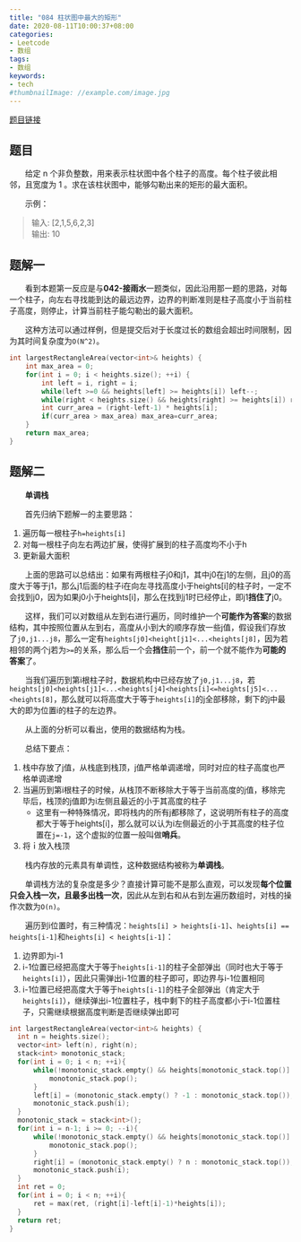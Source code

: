 ```yaml
---
title: "084 柱状图中最大的矩形"
date: 2020-08-11T10:00:37+08:00
categories:
- Leetcode
- 数组
tags:
- 数组
keywords:
- tech
#thumbnailImage: //example.com/image.jpg
---
```

[题目链接](https://leetcode-cn.com/problems/largest-rectangle-in-histogram/)
<!--more-->
## 题目
　　给定 n 个非负整数，用来表示柱状图中各个柱子的高度。每个柱子彼此相邻，且宽度为 1 。求在该柱状图中，能够勾勒出来的矩形的最大面积。

　　示例：
> 输入: [2,1,5,6,2,3]  
> 输出: 10

## 题解一
　　看到本题第一反应是与**042-接雨水**一题类似，因此沿用那一题的思路，对每一个柱子，向左右寻找能到达的最远边界，边界的判断准则是柱子高度小于当前柱子高度，则停止，计算当前柱子能勾勒出的最大面积。

　　这种方法可以通过样例，但是提交后对于长度过长的数组会超出时间限制，因为其时间复杂度为`O(N^2)`。

```cpp
int largestRectangleArea(vector<int>& heights) {
    int max_area = 0;
    for(int i = 0; i < heights.size(); ++i) {
        int left = i, right = i;
        while(left >=0 && heights[left] >= heights[i]) left--;
        while(right < heights.size() && heights[right] >= heights[i]) right++;
        int curr_area = (right-left-1) * heights[i];
        if(curr_area > max_area) max_area=curr_area;
    }
    return max_area;
}
```

## 题解二
　　**单调栈**

　　首先归纳下题解一的主要思路：
1. 遍历每一根柱子`h=heights[i]`
2. 对每一根柱子向左右两边扩展，使得扩展到的柱子高度均不小于h
3. 更新最大面积

　　上面的思路可以总结出：如果有两根柱子j0和j1，其中j0在j1的左侧，且j0的高度大于等于j1，那么j1后面的柱子i在向左寻找高度小于heights[i]的柱子时，一定不会找到j0，因为如果j0小于heights[i]，那么在找到j1时已经停止，即j1**挡住了**j0。

　　这样，我们可以对数组从左到右进行遍历，同时维护一个**可能作为答案**的数据结构，其中按照位置从左到右，高度从小到大的顺序存放一些j值，假设我们存放了`j0,j1...j8`，那么一定有`heights[j0]<height[j1]<...<heights[j8]`，因为若相邻的两个j若为`>=`的关系，那么后一个会**挡住**前一个，前一个就不能作为**可能的答案**了。

　　当我们遍历到第i根柱子时，数据机构中已经存放了`j0,j1...j8`，若`heights[j0]<heights[j1]<...<heights[j4]<heights[i]<=heights[j5]<...<heights[8]`，那么就可以将高度大于等于`heights[i]`的j全部移除，剩下的j中最大的即为位置i的柱子的左边界。

　　从上面的分析可以看出，使用的数据结构为栈。

　　总结下要点：
1. 栈中存放了j值，从栈底到栈顶，j值严格单调递增，同时对应的柱子高度也严格单调递增
2. 当遍历到第i根柱子的时候，从栈顶不断移除大于等于当前高度的j值，移除完毕后，栈顶的j值即为i左侧且最近的小于其高度的柱子
   - 这里有一种特殊情况，即将栈内的所有j都移除了，这说明所有柱子的高度都大于等于heights[i]，那么就可以认为i左侧最近的小于其高度的柱子位置在`j=-1`，这个虚拟的位置一般叫做**哨兵**。
3. 将ｉ放入栈顶

　　栈内存放的元素具有单调性，这种数据结构被称为**单调栈**。

　　单调栈方法的复杂度是多少？直接计算可能不是那么直观，可以发现**每个位置只会入栈一次，且最多出栈一次**，因此从左到右和从右到左遍历数组时，对栈的操作次数为`O(n)`。

　　遍历到i位置时，有三种情况：`heights[i] > heights[i-1]`、`heights[i] == heights[i-1]`和`heights[i] < heights[i-1]`：
1. 边界即为i-1
2. i-1位置已经把高度大于等于`heights[i-1]`的柱子全部弹出（同时也大于等于`heights[i]`），因此只需弹出i-1位置的柱子即可，即边界与i-1位置相同
3. i-1位置已经把高度大于等于`heights[i-1]`的柱子全部弹出（肯定大于`heights[i]`），继续弹出i-1位置柱子，栈中剩下的柱子高度都小于i-1位置柱子，只需继续根据高度判断是否继续弹出即可

```cpp
int largestRectangleArea(vector<int>& heights) {
  int n = heights.size();
  vector<int> left(n), right(n);
  stack<int> monotonic_stack;
  for(int i = 0; i < n; ++i){
      while(!monotonic_stack.empty() && heights[monotonic_stack.top()] >= heights[i]){
          monotonic_stack.pop();
      }
      left[i] = (monotonic_stack.empty() ? -1 : monotonic_stack.top());
      monotonic_stack.push(i);
  }
  monotonic_stack = stack<int>();
  for(int i = n-1; i >= 0; --i){
      while(!monotonic_stack.empty() && heights[monotonic_stack.top()] >= heights[i]) {
          monotonic_stack.pop();
      }
      right[i] = (monotonic_stack.empty() ? n : monotonic_stack.top());
      monotonic_stack.push(i);
  }
  int ret = 0;
  for(int i = 0; i < n; ++i){
      ret = max(ret, (right[i]-left[i]-1)*heights[i]);
  }
  return ret;
}
```
